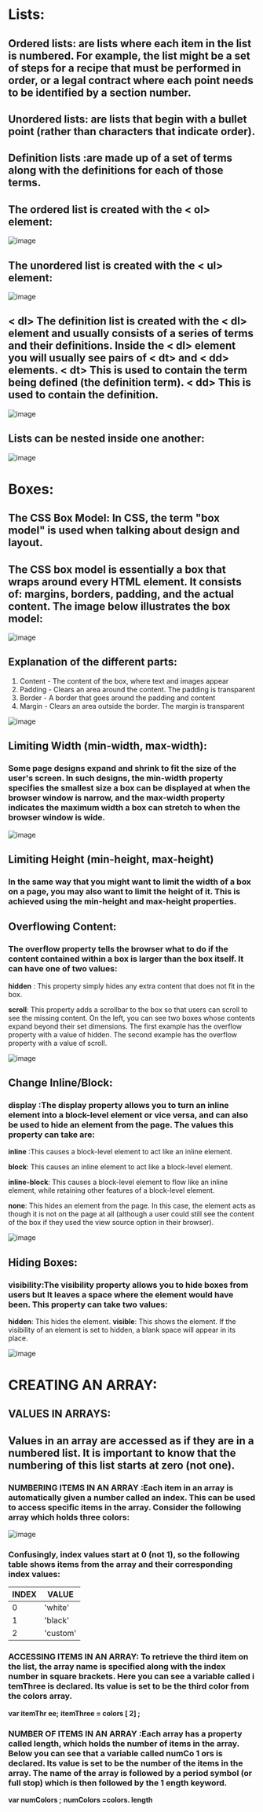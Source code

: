 # Lists:

## Ordered lists: are lists where each item in the list is numbered. For example, the list might be a set of steps for a recipe that must be performed in order, or a legal contract where each point needs to be identified by a section number.
## Unordered lists: are lists that begin with a bullet point (rather than characters that indicate order).
## Definition lists :are made up of a set of terms along with the definitions for each of those terms.


## The ordered list is created with the < ol> element:

![image](https://user-images.githubusercontent.com/79833733/111187813-0db1c780-85bd-11eb-943d-c09dfe95035f.png)


## The unordered list is created with the < ul> element:

![image](https://user-images.githubusercontent.com/79833733/111188305-9892c200-85bd-11eb-8ad5-4f8f9bacb372.png)

## < dl> The definition list is created with the < dl> element and usually consists of a series of terms and their definitions. Inside the < dl> element you will usually see pairs of < dt> and < dd> elements. < dt> This is used to contain the term being defined (the definition term). < dd> This is used to contain the definition.

![image](https://user-images.githubusercontent.com/79833733/111190047-608c7e80-85bf-11eb-92ca-0de6cf99014e.png)


## Lists can be nested inside one another:
![image](https://user-images.githubusercontent.com/79833733/111190378-b06b4580-85bf-11eb-8381-2ee77f961fb0.png)

# Boxes:
## The CSS Box Model: In CSS, the term "box model" is used when talking about design and layout.

## The CSS box model is essentially a box that wraps around every HTML element. It consists of: margins, borders, padding, and the actual content. The image below illustrates the box model:

![image](https://user-images.githubusercontent.com/79833733/111191355-a6961200-85c0-11eb-90e0-3e3b38e66825.png)

## Explanation of the different parts:

1. Content - The content of the box, where text and images appear
2. Padding - Clears an area around the content. The padding is transparent
3. Border - A border that goes around the padding and content
4. Margin - Clears an area outside the border. The margin is transparent

![image](https://user-images.githubusercontent.com/79833733/111191825-20c69680-85c1-11eb-9e3c-f7b6b7cf23db.png)

## Limiting Width (min-width, max-width):
### Some page designs expand and shrink to fit the size of the user's screen. In such designs, the min-width property specifies the smallest size a box can be displayed at when the browser window is narrow, and the max-width property indicates the maximum width a box can stretch to when the browser window is wide.

![image](https://user-images.githubusercontent.com/79833733/111192642-f6290d80-85c1-11eb-9e2f-d4cc5f7db105.png)

## Limiting Height (min-height, max-height)
### In the same way that you might want to limit the width of a box on a page, you may also want to limit the height of it. This is achieved using the min-height and max-height properties. 

## Overflowing Content:
### The overflow property tells the browser what to do if the content contained within a box is larger than the box itself. It can have one of two values:
**hidden** : This property simply hides any extra content that does not fit in the box.

**scroll**: This property adds a scrollbar to the box so that users can scroll to see the missing content. On the left, you can see two boxes whose contents expand beyond their set dimensions. The first example has the overflow property with a value of hidden. The second example has the overflow property with a value of scroll.

![image](https://user-images.githubusercontent.com/79833733/111196050-8f0d5800-85c5-11eb-9fa0-b59b12ded1d4.png)

## Change Inline/Block:
### display :The display property allows you to turn an inline element into a block-level element or vice versa, and can also be used to hide an element from the page. The values this property can take are:
**inline** :This causes a block-level element to act like an inline element.

**block**: This causes an inline element to act like a block-level element.

**inline-block**: This causes a block-level element to flow like an inline element, while retaining other features of a block-level element.

**none**: This hides an element from the page. In this case, the element acts as though it is not on the page at all (although a user could still see the content of the box if they used the view source option in their browser).

![image](https://user-images.githubusercontent.com/79833733/111197278-f4ae1400-85c6-11eb-90d5-0f0196d80c42.png)
## Hiding Boxes:
### visibility:The visibility property allows you to hide boxes from users but It leaves a space where the element would have been. This property can take two values:
**hidden**: This hides the element.
**visible**: This shows the element. If the visibility of an element is set to hidden, a blank space will appear in its place.

![image](https://user-images.githubusercontent.com/79833733/111197836-9cc3dd00-85c7-11eb-907e-81f87947387b.png)

# CREATING AN ARRAY:
## VALUES IN ARRAYS:
## Values in an array are accessed as if they are in a numbered list. It is important to know that the numbering of this list starts at zero (not one).

### NUMBERING ITEMS IN AN ARRAY :Each item in an array is automatically given a number called an index. This can be used to access specific items in the array. Consider the following array which holds three colors:

![image](https://user-images.githubusercontent.com/79833733/111199137-fb3d8b00-85c8-11eb-8ece-2254c8143f3c.png)
### Confusingly, index values start at 0 (not 1), so the following table shows items from the array and their corresponding index values: 
|INDEX  |VALUE     |
|-------|----------|
| 0     | 'white'  |
| 1     | 'black'  |
| 2     | 'custom' |


### ACCESSING ITEMS IN AN ARRAY: To retrieve the third item on the list, the array name is specified along with the index number in square brackets. Here you can see a variable called i temThree is declared. Its value is set to be the third color from the colors array.
**var itemThr ee;**
**itemThree = colors [ 2] ;**

### NUMBER OF ITEMS IN AN ARRAY :Each array has a property called length, which holds the number of items in the array. Below you can see that a variable called numCo 1 ors is declared. Its value is set to be the number of the items in the array. The name of the array is followed by a period symbol (or full stop) which is then followed by the 1 ength keyword.
**var numColors ;**
**numColors =colors. length**




